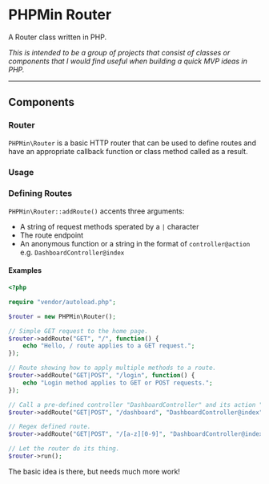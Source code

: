 # PHPMin Router

A Router class written in PHP.

*This is intended to be a group of projects that consist of classes or components
that I would find useful when building a quick MVP ideas in PHP.*

---

## Components

### Router

`PHPMin\Router` is a basic HTTP router that can be used to define routes and
have an appropriate callback function or class method called as a result.

### Usage

### Defining Routes

`PHPMin\Router::addRoute()` accents three arguments:

* A string of request methods sperated by a `|` character
* The route endpoint
* An anonymous function or a string in the format of `controller@action` e.g. `DashboardController@index`

#### Examples

```php
<?php

require "vendor/autoload.php";

$router = new PHPMin\Router();

// Simple GET request to the home page.
$router->addRoute("GET", "/", function() {
	echo "Hello, / route applies to a GET request.";
});

// Route showing how to apply multiple methods to a route.
$router->addRoute("GET|POST", "/login", function() {
	echo "Login method applies to GET or POST requests.";
});

// Call a pre-defined controller "DashboardController" and its action "index".
$router->addRoute("GET|POST", "/dashboard", "DashboardController@index");

// Regex defined route.
$router->addRoute("GET|POST", "/[a-z][0-9]", "DashboardController@index");

// Let the router do its thing.
$router->run();

```

The basic idea is there, but needs much more work!


